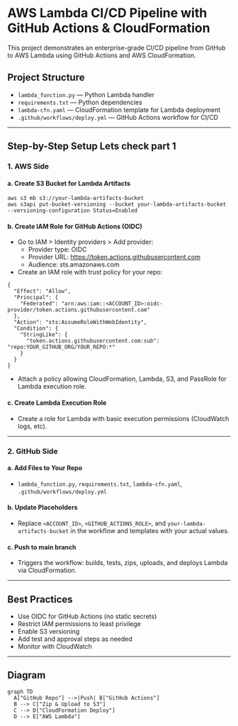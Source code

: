 # AWS Lambda CI/CD Pipeline with GitHub Actions & CloudFormation

This project demonstrates an enterprise-grade CI/CD pipeline from GitHub to AWS Lambda using GitHub Actions and AWS CloudFormation.

## Project Structure
- `lambda_function.py` — Python Lambda handler
- `requirements.txt` — Python dependencies
- `lambda-cfn.yaml` — CloudFormation template for Lambda deployment
- `.github/workflows/deploy.yml` — GitHub Actions workflow for CI/CD

---

## Step-by-Step Setup Lets check part 1

### 1. AWS Side

#### a. Create S3 Bucket for Lambda Artifacts
```
aws s3 mb s3://your-lambda-artifacts-bucket
aws s3api put-bucket-versioning --bucket your-lambda-artifacts-bucket --versioning-configuration Status=Enabled
```

#### b. Create IAM Role for GitHub Actions (OIDC)
- Go to IAM > Identity providers > Add provider:
  - Provider type: OIDC
  - Provider URL: https://token.actions.githubusercontent.com
  - Audience: sts.amazonaws.com
- Create an IAM role with trust policy for your repo:
```
{
  "Effect": "Allow",
  "Principal": {
    "Federated": "arn:aws:iam::<ACCOUNT_ID>:oidc-provider/token.actions.githubusercontent.com"
  },
  "Action": "sts:AssumeRoleWithWebIdentity",
  "Condition": {
    "StringLike": {
      "token.actions.githubusercontent.com:sub": "repo:YOUR_GITHUB_ORG/YOUR_REPO:*"
    }
  }
}
```
- Attach a policy allowing CloudFormation, Lambda, S3, and PassRole for Lambda execution role.

#### c. Create Lambda Execution Role
- Create a role for Lambda with basic execution permissions (CloudWatch logs, etc).

---

### 2. GitHub Side

#### a. Add Files to Your Repo
- `lambda_function.py`, `requirements.txt`, `lambda-cfn.yaml`, `.github/workflows/deploy.yml`

#### b. Update Placeholders
- Replace `<ACCOUNT_ID>`, `<GITHUB_ACTIONS_ROLE>`, and `your-lambda-artifacts-bucket` in the workflow and templates with your actual values.

#### c. Push to main branch
- Triggers the workflow: builds, tests, zips, uploads, and deploys Lambda via CloudFormation.

---

## Best Practices
- Use OIDC for GitHub Actions (no static secrets)
- Restrict IAM permissions to least privilege
- Enable S3 versioning
- Add test and approval steps as needed
- Monitor with CloudWatch

---

## Diagram
```mermaid
graph TD
  A["GitHub Repo"] -->|Push| B["GitHub Actions"]
  B --> C["Zip & Upload to S3"]
  C --> D["CloudFormation Deploy"]
  D --> E["AWS Lambda"]
``` 